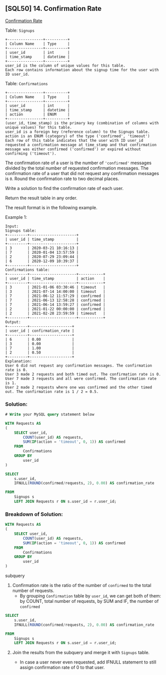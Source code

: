 ## [SQL50] 14. Confirmation Rate
[Confirmation Rate](https://leetcode.com/problems/confirmation-rate/?envType=study-plan-v2&envId=top-sql-50)

Table: `Signups`

```
+----------------+----------+
| Column Name    | Type     |
+----------------+----------+
| user_id        | int      |
| time_stamp     | datetime |
+----------------+----------+
user_id is the column of unique values for this table.
Each row contains information about the signup time for the user with ID user_id.
```

Table: `Confirmations`

```
+----------------+----------+
| Column Name    | Type     |
+----------------+----------+
| user_id        | int      |
| time_stamp     | datetime |
| action         | ENUM     |
+----------------+----------+
(user_id, time_stamp) is the primary key (combination of columns with unique values) for this table.
user_id is a foreign key (reference column) to the Signups table.
action is an ENUM (category) of the type ('confirmed', 'timeout')
Each row of this table indicates that the user with ID user_id requested a confirmation message at time_stamp and that confirmation message was either confirmed ('confirmed') or expired without confirming ('timeout').
```


The confirmation rate of a user is the number of `'confirmed'` messages divided by the total number of requested confirmation messages. The confirmation rate of a user that did not request any confirmation messages is `0`. Round the confirmation rate to two decimal places.

Write a solution to find the confirmation rate of each user.

Return the result table in any order.

The result format is in the following example.
 

Example 1:

```
Input: 
Signups table:
+---------+---------------------+
| user_id | time_stamp          |
+---------+---------------------+
| 3       | 2020-03-21 10:16:13 |
| 7       | 2020-01-04 13:57:59 |
| 2       | 2020-07-29 23:09:44 |
| 6       | 2020-12-09 10:39:37 |
+---------+---------------------+
Confirmations table:
+---------+---------------------+-----------+
| user_id | time_stamp          | action    |
+---------+---------------------+-----------+
| 3       | 2021-01-06 03:30:46 | timeout   |
| 3       | 2021-07-14 14:00:00 | timeout   |
| 7       | 2021-06-12 11:57:29 | confirmed |
| 7       | 2021-06-13 12:58:28 | confirmed |
| 7       | 2021-06-14 13:59:27 | confirmed |
| 2       | 2021-01-22 00:00:00 | confirmed |
| 2       | 2021-02-28 23:59:59 | timeout   |
+---------+---------------------+-----------+
Output: 
+---------+-------------------+
| user_id | confirmation_rate |
+---------+-------------------+
| 6       | 0.00              |
| 3       | 0.00              |
| 7       | 1.00              |
| 2       | 0.50              |
+---------+-------------------+
Explanation: 
User 6 did not request any confirmation messages. The confirmation rate is 0.
User 3 made 2 requests and both timed out. The confirmation rate is 0.
User 7 made 3 requests and all were confirmed. The confirmation rate is 1.
User 2 made 2 requests where one was confirmed and the other timed out. The confirmation rate is 1 / 2 = 0.5.
```

### Solution: 

```sql
# Write your MySQL query statement below

WITH Requests AS
(
    SELECT user_id, 
        COUNT(user_id) AS requests, 
        SUM(IF(action = 'timeout', 0, 1)) AS confirmed
    FROM
        Confirmations
    GROUP BY
        user_id
)

SELECT
    s.user_id, 
    IFNULL(ROUND(confirmed/requests, 2), 0.00) AS confirmation_rate

FROM
    Signups s
    LEFT JOIN Requests r ON s.user_id = r.user_id;
```

### Breakdown of Solution:

```sql
WITH Requests AS
(
    SELECT user_id, 
        COUNT(user_id) AS requests, 
        SUM(IF(action = 'timeout', 0, 1)) AS confirmed
    FROM
        Confirmations
    GROUP BY
        user_id
)
```
subquery

1. Confirmation rate is the ratio of the number of `confirmed` to the total number of requests.
    - By grouping `Confirmation` table by `user_id`, we can get both of them: by COUNT, total number of requests, by SUM and IF, the number of `confirmed`  


```sql
SELECT
    s.user_id, 
    IFNULL(ROUND(confirmed/requests, 2), 0.00) AS confirmation_rate

FROM
    Signups s
    LEFT JOIN Requests r ON s.user_id = r.user_id;
```

2. Join the results from the subquery and merge it with `Signups` table.

    - In case a user never even requested, add IFNULL statement to still assign confirmation rate of 0 to that user.
